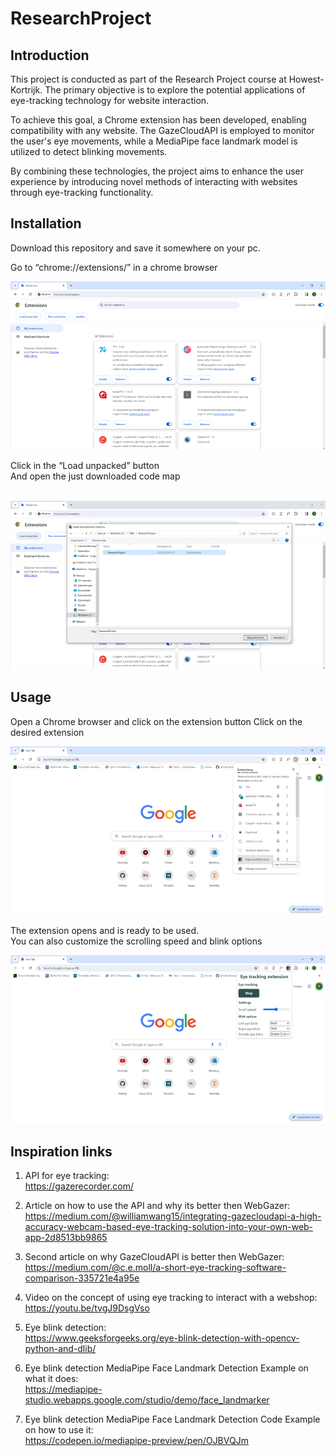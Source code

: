 # ResearchProject

## Introduction

This project is conducted as part of the Research Project course at Howest-Kortrijk. The primary objective is to explore the potential applications of eye-tracking technology for website interaction.

To achieve this goal, a Chrome extension has been developed, enabling compatibility with any website. The GazeCloudAPI is employed to monitor the user's eye movements, while a MediaPipe face landmark model is utilized to detect blinking movements.

By combining these technologies, the project aims to enhance the user experience by introducing novel methods of interacting with websites through eye-tracking functionality.

## Installation
Download this repository and save it somewhere on your pc.

Go to “chrome://extensions/” in a chrome browser

![chrome extensions](img/image.png)

Click in the “Load unpacked” button <br>
And open the just downloaded code map
 
 ![file manager](img/image-1.png)

## Usage
Open a Chrome browser and click on the extension button
Click on the desired extension

![Chrome extensions tab](img/image-2.png)

The extension opens and is ready to be used.<br>
You can also customize the scrolling speed and blink options

![Alt text](img/image-3.png)


## Inspiration links
1) API for eye tracking: <br>
https://gazerecorder.com/

2) Article on how to use the API and why its better then WebGazer:<br>
https://medium.com/@williamwang15/integrating-gazecloudapi-a-high-accuracy-webcam-based-eye-tracking-solution-into-your-own-web-app-2d8513bb9865

3) Second article on why GazeCloudAPI is better then WebGazer:<br>
https://medium.com/@c.e.moll/a-short-eye-tracking-software-comparison-335721e4a95e

4) Video on the concept of using eye tracking to interact with a webshop:<br>
https://youtu.be/tvgJ9DsgVso

5) Eye blink detection:<br>
https://www.geeksforgeeks.org/eye-blink-detection-with-opencv-python-and-dlib/

6) Eye blink detection MediaPipe Face Landmark Detection Example on what it does:<br>
https://mediapipe-studio.webapps.google.com/studio/demo/face_landmarker

7) Eye blink detection MediaPipe Face Landmark Detection Code Example on how to use it:<br>
https://codepen.io/mediapipe-preview/pen/OJBVQJm